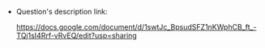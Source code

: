 + Question's description link:

    https://docs.google.com/document/d/1swtJc_BpsudSFZ1nKWphCB_ft_-TQj1sI4Rrf-vRvEQ/edit?usp=sharing
